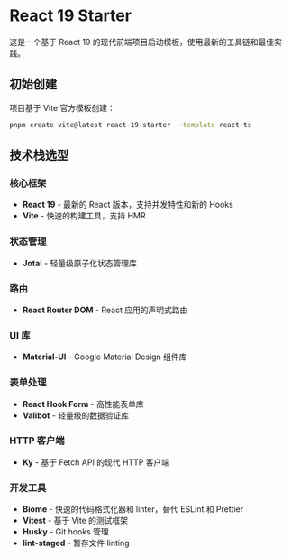 # React 19 Starter

这是一个基于 React 19 的现代前端项目启动模板，使用最新的工具链和最佳实践。

## 初始创建

项目基于 Vite 官方模板创建：

```bash
pnpm create vite@latest react-19-starter --template react-ts
```

## 技术栈选型

### 核心框架
- **React 19** - 最新的 React 版本，支持并发特性和新的 Hooks
- **Vite** - 快速的构建工具，支持 HMR

### 状态管理
- **Jotai** - 轻量级原子化状态管理库

### 路由
- **React Router DOM** - React 应用的声明式路由

### UI 库
- **Material-UI** - Google Material Design 组件库

### 表单处理
- **React Hook Form** - 高性能表单库
- **Valibot** - 轻量级的数据验证库

### HTTP 客户端
- **Ky** - 基于 Fetch API 的现代 HTTP 客户端

### 开发工具
- **Biome** - 快速的代码格式化器和 linter，替代 ESLint 和 Prettier
- **Vitest** - 基于 Vite 的测试框架
- **Husky** - Git hooks 管理
- **lint-staged** - 暂存文件 linting

